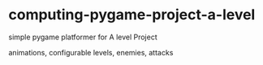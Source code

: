 # computing-pygame-project-a-level

simple pygame platformer for A level Project


animations, configurable levels, enemies, attacks
